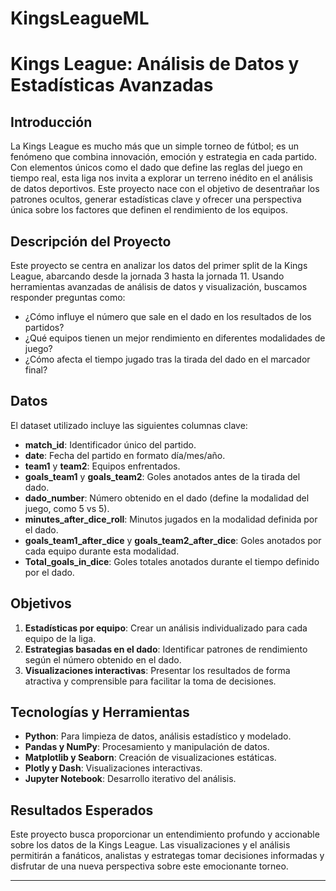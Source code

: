 # KingsLeagueML

# Kings League: Análisis de Datos y Estadísticas Avanzadas

## Introducción
La Kings League es mucho más que un simple torneo de fútbol; es un fenómeno que combina innovación, emoción y estrategia en cada partido. Con elementos únicos como el dado que define las reglas del juego en tiempo real, esta liga nos invita a explorar un terreno inédito en el análisis de datos deportivos. Este proyecto nace con el objetivo de desentrañar los patrones ocultos, generar estadísticas clave y ofrecer una perspectiva única sobre los factores que definen el rendimiento de los equipos.

## Descripción del Proyecto
Este proyecto se centra en analizar los datos del primer split de la Kings League, abarcando desde la jornada 3 hasta la jornada 11. Usando herramientas avanzadas de análisis de datos y visualización, buscamos responder preguntas como:

- ¿Cómo influye el número que sale en el dado en los resultados de los partidos?
- ¿Qué equipos tienen un mejor rendimiento en diferentes modalidades de juego?
- ¿Cómo afecta el tiempo jugado tras la tirada del dado en el marcador final?

## Datos
El dataset utilizado incluye las siguientes columnas clave:

- **match_id**: Identificador único del partido.
- **date**: Fecha del partido en formato día/mes/año.
- **team1** y **team2**: Equipos enfrentados.
- **goals_team1** y **goals_team2**: Goles anotados antes de la tirada del dado.
- **dado_number**: Número obtenido en el dado (define la modalidad del juego, como 5 vs 5).
- **minutes_after_dice_roll**: Minutos jugados en la modalidad definida por el dado.
- **goals_team1_after_dice** y **goals_team2_after_dice**: Goles anotados por cada equipo durante esta modalidad.
- **Total_goals_in_dice**: Goles totales anotados durante el tiempo definido por el dado.

## Objetivos
1. **Estadísticas por equipo**: Crear un análisis individualizado para cada equipo de la liga.
2. **Estrategias basadas en el dado**: Identificar patrones de rendimiento según el número obtenido en el dado.
3. **Visualizaciones interactivas**: Presentar los resultados de forma atractiva y comprensible para facilitar la toma de decisiones.

## Tecnologías y Herramientas
- **Python**: Para limpieza de datos, análisis estadístico y modelado.
- **Pandas y NumPy**: Procesamiento y manipulación de datos.
- **Matplotlib y Seaborn**: Creación de visualizaciones estáticas.
- **Plotly y Dash**: Visualizaciones interactivas.
- **Jupyter Notebook**: Desarrollo iterativo del análisis.

## Resultados Esperados
Este proyecto busca proporcionar un entendimiento profundo y accionable sobre los datos de la Kings League. Las visualizaciones y el análisis permitirán a fanáticos, analistas y estrategas tomar decisiones informadas y disfrutar de una nueva perspectiva sobre este emocionante torneo.

---

